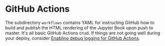 # GitHub Actions

The subdirectory `workflows` contains YAML for instructing GitHub how
to build and publish the HTML rendering of the Jupyter Book upon push
to master. It's all basic GitHub Actions crud. If things are not going
well during your deploy, consider 
[Enabling debug logging for GitHub Actions](https://docs.github.com/en/actions/configuring-and-managing-workflows/managing-a-workflow-run#enabling-debug-logging).


